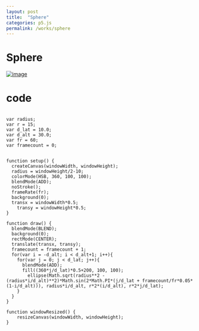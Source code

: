 ```yaml
---
layout: post
title:  "Sphere"
categories: p5.js
permalink: /works/sphere
---
```

# Sphere
[![image](https://kazufumiw.github.io/generativeplayground/images/sphere.png)](https://kazufumiw.github.io/generativeplayground/sphere/)

# code
```

var radius;
var r = 15;
var d_lat = 10.0;
var d_alt = 30.0;
var fr = 60;
var framecount = 0;


function setup() {
  createCanvas(windowWidth, windowHeight);
  radius = windowHeight/2-10;
  colorMode(HSB, 360, 100, 100);
  blendMode(ADD);
  noStroke();
  frameRate(fr);
  background(0);
  transx = windowWidth*0.5;
	transy = windowHeight*0.5;
}

function draw() {
  blendMode(BLEND);
  background(0);
  rectMode(CENTER);
  translate(transx, transy);
  framecount = framecount + 1;
  for(var i = -d_alt; i < d_alt+1; i++){
    for(var j = 0; j < d_lat; j++){
      blendMode(ADD);
      fill((360*j/d_lat)*0.5+200, 100, 100);
    	ellipse(Math.sqrt(radius**2 - (radius*i/d_alt)**2)*Math.sin(2*Math.PI*(j/d_lat + framecount/fr*0.05*(1-i/d_alt))), radius*i/d_alt, r*2*(i/d_alt), r*2*j/d_lat);
    }
  }
}

function windowResized() {
    resizeCanvas(windowWidth, windowHeight);
}
```
